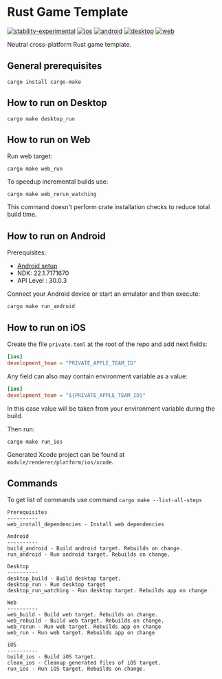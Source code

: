 # Rust Game Template
[![stability-experimental](https://img.shields.io/badge/stability-experimental-orange.svg)](https://github.com/emersion/stability-badges#experimental) [![ios](https://github.com/Wandalen/rust_game_template/actions/workflows/iOS.yml/badge.svg)](https://github.com/Wandalen/rust_game_template/actions/workflows/iOS.yml) [![android](https://github.com/Wandalen/rust_game_template/actions/workflows/Android.yml/badge.svg)](https://github.com/Wandalen/rust_game_template/actions/workflows/Android.yml) [![desktop](https://github.com/Wandalen/rust_game_template/actions/workflows/Desktop.yml/badge.svg)](https://github.com/Wandalen/rust_game_template/actions/workflows/Desktop.yml) [![web](https://github.com/Wandalen/rust_game_template/actions/workflows/Web.yml/badge.svg)](https://github.com/Wandalen/rust_game_template/actions/workflows/Web.yml)

Neutral cross-platform Rust game template.

## General prerequisites

```
cargo install cargo-make
```

## How to run on Desktop

```
cargo make desktop_run
```

## How to run on Web

Run web target:

```
cargo make web_run
```

To speedup incremental builds use:

```
cargo make web_rerun_watching
```

This command doesn't perform crate installation checks to reduce total build time.

## How to run on Android

Prerequisites:

* [Android setup](https://github.com/dodorare/crossbow/wiki)
* NDK: 22.1.7171670
* API Level : 30.0.3

Connect your Android device or start an emulator and then execute:

```
cargo make run_android
```

## How to run on iOS

Create the file `private.toml` at the root of the repo and add next fields:

```toml
[ios]
development_team = "PRIVATE_APPLE_TEAM_ID"
```

Any field can also may contain environment variable as a value:

```toml
[ios]
development_team = "${PRIVATE_APPLE_TEAM_ID}"
```

In this case value will be taken from your environment variable during the build.

Then run:

```
cargo make run_ios
```

Generated Xcode project can be found at `module/renderer/platform/ios/xcode`.

## Commands

To get list of commands use command `cargo make --list-all-steps`

```
Prerequisites
----------
web_install_dependencies - Install web dependencies

Android
----------
build_android - Build android target. Rebuilds on change.
run_android - Run android target. Rebuilds on change.

Desktop
----------
desktop_build - Build desktop target.
desktop_run - Run desktop target
desktop_run_watching - Run desktop target. Rebuilds app on change

Web
----------
web_build - Build web target. Rebuilds on change.
web_rebuild - Build web target. Rebuilds on change.
web_rerun - Run web target. Rebuilds app on change
web_run - Run web target. Rebuilds app on change

iOS
----------
build_ios - Build iOS target.
clean_ios - Cleanup generated files of iOS target.
run_ios - Run iOS target. Rebuilds on change.
```

